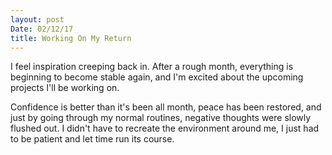 ```yaml
---
layout: post
Date: 02/12/17
title: Working On My Return
---
```


I feel inspiration creeping back in. After a rough month, everything is beginning to become stable again, and I'm excited about the upcoming projects I'll be working on.

Confidence is better than it's been all month, peace has been restored, and just by going through my normal routines, negative thoughts were slowly flushed out. I didn't have to recreate the environment around me, I just had to be patient and let time run its course.